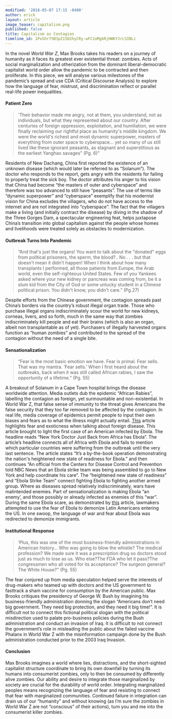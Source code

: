 ```yaml
---
modified: '2018-05-07 17:15 -0400'
author: erick
layout: article
image_teaser: capitalism.png
published: false
title: Capitalism as Contagion
timeline_id: 1PxShr75B3pZ1SQ2hyCRy-wFC1oMgkRjHWKYJrLSINLc
---
```


In the novel *World War Z*, Max Brooks takes his readers on a journey of humanity as it faces its greatest ever existential threat: zombies. Acts of social marginalization and otherization from the dominant liberal-democratic capitalist world order allow the pandemic to be contracted and then proliferate. In this piece, we will analyse various milestones of the pandemic’s spread and use CDA (Critical Discourse Analysis) to explore how the language of fear, mistrust, and discrimination reflect or parallel real-life power inequalities.


#### Patient Zero

>'Their behavior made me angry, not at them, you understand, not as individuals, but what they represented about our country. After centuries of foreign oppression, exploitation, and humiliation, we were finally reclaiming our rightful place as humanity's middle kingdom. We were the world's richest and most dynamic superpower, masters of everything from outer space to cyberspace… yet so many of us still lived like these ignorant peasants, as stagnant and superstitious as the earliest Yanghao savages” (Pg. 6)"

Residents of New Dachang, China first reported the existence of an unknown disease (which would later be referred to as “Solanum”). The doctor who responds to the report, gets angry with the residents for failing to properly treat the sick boy. The doctor attributes his anger to his vision that China had become “the masters of outer and cyberspace” and therefore was too advanced to still have “peasants”. The use of terms like “dynamic superpower” and “cyberspace” exemplify that his modernist vision for China excludes the villagers, who do not have access to the internet and are not integrated into “cyberspace”. The fact that the villagers make a living (and initially contract the disease) by diving in the shadow of the Three Gorges Dam, a spectacular engineering feat, helps juxtapose China’s transition into global capitalism against the people whose homes and livelihoods were treated solely as obstacles to modernization.

#### Outbreak Turns Into Pandemic

> “And that's just the organs! You want to talk about the "donated" eggs from political prisoners, the sperm, the blood?.. No . . . but that doesn't mean it didn't happen! When I think about how many transplants I performed, all those patients from Europe, the Arab world, even the self-righteous United States. Few of you Yankees asked where your new kidney or pancreas was coming from, be it a slum kid from the City of God or some unlucky student in a Chinese political prison. You didn't know, you didn't care.” (Pg.27)

Despite efforts from the Chinese government, the contagion spreads past China’s borders via the country’s robust illegal organ trade. Those who purchase illegal organs indiscriminately scour the world for new kidneys, corneas, livers, and so forth, much in the same way that zombies indiscriminately kill people and eat their brains (which is also an organ, albeit non transplantable as of yet). Purchasers of illegally harvested organs function as “human zombies” and contributed to the spread of the contagion without the need of a single bite.

#### Sensationalization

> “Fear is the most basic emotion we have. Fear is primal. Fear sells. That was my mantra. ‘Fear sells.’ When I first heard about the outbreaks, back when it was still called African rabies, I saw the opportunity of a lifetime.” (Pg. 55)

A breakout of Solanum in a Cape Town hospital brings the disease worldwide attention. Media outlets dub the epidemic “African Rabies”, labelling the contagion as foreign, yet surmountable and non-existential. In World War Z, that false sense of immunity to the threat gives Americans the false security that they too far removed to be affected by the contagion. In real life, media coverage of epidemics permit people to input their own biases and fears as to what the illness might actually entail.
[This](https://www.nbcnews.com/storyline/ebola-virus-outbreak/new-york-doctor-just-back-africa-has-ebola-n232561) article highlights fear and exoticness when talking about foreign disease. This article brought to light the first case of an American infected by Ebola. The headline reads “New York Doctor Just Back from Africa has Ebola”. The article’s headline connects all of Africa with Ebola and fails to mention which particular countries were suffering from the outbreak until the very last sentence. The article states “It’s a by-the-book operation demonstrating the nation's heightened new state of readiness for Ebola.” and then continues “An official from the Centers for Disease Control and Prevention told NBC News that an Ebola strike team was being assembled to go to New York and help coordinate his care”. The “heightened new state of readiness” and “Ebola Strike Team” connect fighting Ebola to fighting another armed group. Where as diseases spread relatively indiscriminately, wars have malintended enemies. Part of sensationalization is making Ebola “an enemy’, and those possibly or already infected as enemies of this “war”. During the same Ebola scare, as demonstrated by [this](https://www.cnn.com/2014/10/10/politics/ebola-fears-spark-backlash-latinos/index.html) article, lawmakers attempted to use the fear of Ebola to demonize Latin Americans entering the US. In one swoop, the language of war and fear about Ebola was redirected to demonize immigrants.

#### Institutional Response 

> ‘Plus, this was one of the most business-friendly administrations in American history… Who was going to blow the whistle? The medical profession? We made sure it was a prescription drug so doctors stood just as much to lose as us. Who else?The FDA who let it pass?The congressmen who all voted for its acceptance? The surgeon general? The White House?” (Pg. 55)

The fear conjured up from media speculation helped serve the interests of drug-makers who teamed up with doctors and the US government to fasttrack a sham vaccine for consumption by the American public. Max Brooks critiques the presidency of George W. Bush by imagining his business-friendly administration donning the slogan “Americans don’t need big government. They need big protection, and they need it big time!”. It is difficult not to connect this fictional political slogan with the political misdirection used to palate pro-business policies during the Bush administration and conduct an invasion of Iraq. It is difficult to not connect the government’s role in misleading the public about the failed vaccine Phalanx in World War Z with the misinformation campaign done by the Bush administration conducted prior to the 2003 Iraq Invasion.

#### Conclusion 
Max Brooks imagines a world where lies, distractions, and the short-sighted capitalist structure coordinate to bring its own downfall by turning its humans into consumerist zombies, only to then be consumed by differently alive zombies. Our ability and desire to integrate those marginalized by society are crucial for the durability of world order. Integrating marginalized peoples means recognizing the language of fear and resisting to connect that fear with marginalized communities. Continued failure in integration can drain us of our “humanity” and without knowing (as I’m sure the zombies in World War Z are not “conscious” of their actions), turn you and me into the consumerist killer zombies.

[^1]: Brooks, Max. World War Z. Duckworth, 2007.